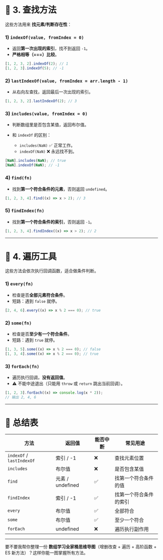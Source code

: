 # 📘 3. 查找方法

这些方法用来 **找元素/判断存在性**：

### 1) `indexOf(value, fromIndex = 0)`

-  返回**第一次出现的索引**，找不到返回 `-1`。
-  **严格相等（===）比较**。

```js
[1, 2, 3, 2].indexOf(2); // 1
[1, 2, 3].indexOf(5); // -1
```

### 2) `lastIndexOf(value, fromIndex = arr.length - 1)`

-  从右向左查找，返回最后一次出现的索引。

```js
[1, 2, 3, 2].lastIndexOf(2); // 3
```

### 3) `includes(value, fromIndex = 0)`

-  判断数组里是否包含某值，返回布尔值。
-  和 `indexOf` 的区别：

   -  `includes(NaN)` ✅ 正常工作。
   -  `indexOf(NaN)` ❌ 永远找不到。

```js
[NaN].includes(NaN); // true
[NaN].indexOf(NaN); // -1
```

### 4) `find(fn)`

-  找到**第一个符合条件的元素**，否则返回 `undefined`。

```js
[1, 2, 3, 4].find((x) => x > 2); // 3
```

### 5) `findIndex(fn)`

-  找到**第一个符合条件的索引**，否则返回 `-1`。

```js
[1, 2, 3, 4].findIndex((x) => x > 2); // 2
```

---

# 📘 4. 遍历工具

这些方法会依次执行回调函数，适合做条件判断。

### 1) `every(fn)`

-  检查是否**全部元素符合条件**。
-  短路：遇到 `false` 就停。

```js
[2, 4, 6].every((x) => x % 2 === 0); // true
```

### 2) `some(fn)`

-  检查是否**至少有一个符合条件**。
-  短路：遇到 `true` 就停。

```js
[1, 3, 5].some((x) => x % 2 === 0); // false
[1, 3, 4].some((x) => x % 2 === 0); // true
```

### 3) `forEach(fn)`

-  遍历执行回调，**没有返回值**。
-  ⚠️ 不能中途退出（只能用 `throw` 或 `return` 跳出当前回调）。

```js
[1, 2, 3].forEach((x) => console.log(x * 2));
// 输出 2, 4, 6
```

---

# 🔑 总结表

| 方法                      | 返回值           | 能否中断 | 常见用途               |
| ------------------------- | ---------------- | -------- | ---------------------- |
| `indexOf` / `lastIndexOf` | 索引 / -1        | ❌       | 查找元素位置           |
| `includes`                | 布尔值           | ❌       | 是否包含某值           |
| `find`                    | 元素 / undefined | ✅       | 找第一个符合条件的值   |
| `findIndex`               | 索引 / -1        | ✅       | 找第一个符合条件的索引 |
| `every`                   | 布尔值           | ✅       | 全部符合               |
| `some`                    | 布尔值           | ✅       | 至少一个符合           |
| `forEach`                 | undefined        | ❌       | 遍历执行副作用         |

---

要不要我帮你整理一份 **数组学习全家桶思维导图**（增删改查 + 遍历 + 高阶函数 + ES 新方法）？这样你能一图掌握所有方法。
